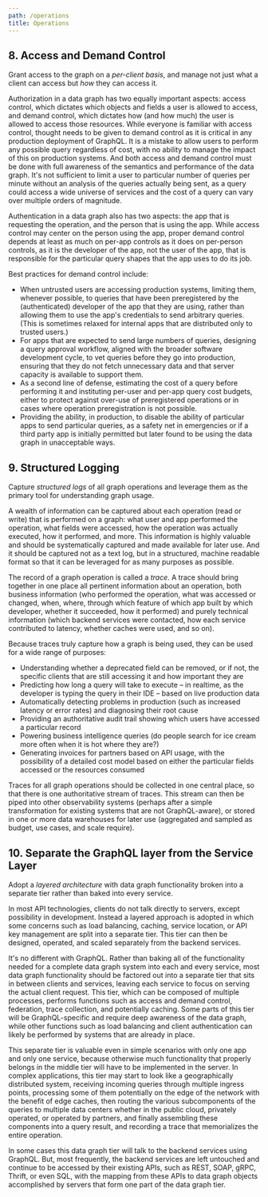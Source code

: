 ```yaml
---
path: /operations
title: Operations
---
```


## 8. Access and Demand Control

Grant access to the graph on a *per-client basis*, and manage not just what a client can access but *how* they can access it.

Authorization in a data graph has two equally important aspects: access control, which dictates which objects and fields a user is allowed to access, and demand control, which dictates how (and how much) the user is allowed to access those resources. While everyone is familiar with access control, thought needs to be given to demand control as it is critical in any production deployment of GraphQL. It is a mistake to allow users to perform any possible query regardless of cost, with no ability to manage the impact of this on production systems. And both access and demand control must be done with full awareness of the semantics and performance of the data graph. It's not sufficient to limit a user to particular number of queries per minute without an analysis of the queries actually being sent, as a query could access a wide universe of services and the cost of a query can vary over multiple orders of magnitude.

Authentication in a data graph also has two aspects: the app that is requesting the operation, and the person that is using the app. While access control may center on the person using the app, proper demand control depends at least as much on per-app controls as it does on per-person controls, as it is the developer of the app, not the user of the app, that is responsible for the particular query shapes that the app uses to do its job.

Best practices for demand control include:

* When untrusted users are accessing production systems, limiting them, whenever possible, to queries that have been preregistered by the (authenticated) developer of the app that they are using, rather than allowing them to use the app's credentials to send arbitrary queries. (This is sometimes relaxed for internal apps that are distributed only to trusted users.)
* For apps that are expected to send large numbers of queries, designing a query approval workflow, aligned with the broader software development cycle, to vet queries before they go into production, ensuring that they do not fetch unnecessary data and that server capacity is available to support them.
* As a second line of defense, estimating the cost of a query before performing it and instituting per-user and per-app query cost budgets, either to protect against over-use of preregistered operations or in cases where operation preregistration is not possible.
* Providing the ability, in production, to disable the ability of particular apps to send particular queries, as a safety net in emergencies or if a third party app is initially permitted but later found to be using the data graph in unacceptable ways.

## 9. Structured Logging

Capture *structured logs* of all graph operations and leverage them as the primary tool for understanding graph usage.

A wealth of information can be captured about each operation (read or write) that is performed on a graph: what user and app performed the operation, what fields were accessed, how the operation was actually executed, how it performed, and more. This information is highly valuable and should be systematically captured and made available for later use. And it should be captured not as a text log, but in a structured, machine readable format so that it can be leveraged for as many purposes as possible.

The record of a graph operation is called a *trace*. A trace should bring together in one place all pertinent information about an operation, both business information (who performed the operation, what was accessed or changed, when, where, through which feature of which app built by which developer, whether it succeeded, how it performed) and purely technical information (which backend services were contacted, how each service contributed to latency, whether caches were used, and so on). 

Because traces truly capture how a graph is being used, they can be used for a wide range of purposes:

* Understanding whether a deprecated field can be removed, or if not, the specific clients that are still accessing it and how important they are
* Predicting how long a query will take to execute – in realtime, as the developer is typing the query in their IDE – based on live production data
* Automatically detecting problems in production (such as increased latency or error rates) and diagnosing their root cause
* Providing an authoritative audit trail showing which users have accessed a particular record
* Powering business intelligence queries (do people search for ice cream more often when it is hot where they are?)
* Generating invoices for partners based on API usage, with the possibility of a detailed cost model based on either the particular fields accessed or the resources consumed

Traces for all graph operations should be collected in one central place, so that there is one authoritative stream of traces. This stream can then be piped into other observability systems (perhaps after a simple transformation for existing systems that are not GraphQL-aware), or stored in one or more data warehouses for later use (aggregated and sampled as budget, use cases, and scale require). 

## 10. Separate the GraphQL layer from the Service Layer

Adopt a *layered architecture* with data graph functionality broken into a separate tier rather than baked into every service.

In most API technologies, clients do not talk directly to servers, except possibility in development. Instead a layered approach is adopted in which some concerns such as load balancing, caching, service location, or API key management are split into a separate tier. This tier can then be designed, operated, and scaled separately from the backend services.

It's no different with GraphQL. Rather than baking all of the functionality needed for a complete data graph system into each and every service, most data graph functionality should be factored out into a separate tier that sits in between clients and services, leaving each service to focus on serving the actual client request. This tier, which can be composed of multiple processes, performs functions such as access and demand control, federation, trace collection, and potentially caching. Some parts of this tier will be GraphQL-specific and require deep awareness of the data graph, while other functions such as load balancing and client authentication can likely be performed by systems that are already in place.

This separate tier is valuable even in simple scenarios with only one app and only one service, because otherwise much functionality that properly belongs in the middle tier will have to be implemented in the server. In complex applications, this tier may start to look like a geographically distributed system, receiving incoming queries through multiple ingress points, processing some of them potentially on the edge of the network with the benefit of edge caches, then routing the various subcomponents of the queries to multiple data centers whether in the public cloud, privately operated, or operated by partners, and finally assembling these components into a query result, and recording a trace that memorializes the entire operation.

In some cases this data graph tier will talk to the backend services using GraphQL. But, most frequently, the backend services are left untouched and continue to be accessed by their existing APIs, such as REST, SOAP, gRPC, Thrift, or even SQL, with the mapping from these APIs to data graph objects accomplished by servers that form one part of the data graph tier.
